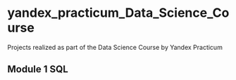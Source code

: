 # yandex_practicum_Data_Science_Course
Projects realized as part of the Data Science Course by Yandex Practicum
## Module 1 SQL
